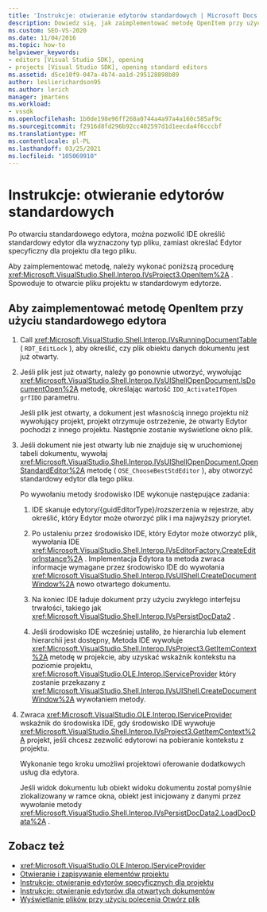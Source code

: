 ```yaml
---
title: 'Instrukcje: otwieranie edytorów standardowych | Microsoft Docs'
description: Dowiedz się, jak zaimplementować metodę OpenItem przy użyciu standardowego edytora. IDE określa standardowy edytor dla wyszukanego typu pliku.
ms.custom: SEO-VS-2020
ms.date: 11/04/2016
ms.topic: how-to
helpviewer_keywords:
- editors [Visual Studio SDK], opening
- projects [Visual Studio SDK], opening standard editors
ms.assetid: d5ce10f9-047a-4b74-aa1d-295128898b89
author: leslierichardson95
ms.author: lerich
manager: jmartens
ms.workload:
- vssdk
ms.openlocfilehash: 1b0de198e96ff268a0744a4a97a4a160c585af9c
ms.sourcegitcommit: f2916d8fd296b92cc402597d1d1eecda4f6cccbf
ms.translationtype: MT
ms.contentlocale: pl-PL
ms.lasthandoff: 03/25/2021
ms.locfileid: "105069910"
---
```

# <a name="how-to-open-standard-editors"></a>Instrukcje: otwieranie edytorów standardowych
Po otwarciu standardowego edytora, można pozwolić IDE określić standardowy edytor dla wyznaczony typ pliku, zamiast określać Edytor specyficzny dla projektu dla tego pliku.

 Aby zaimplementować metodę, należy wykonać poniższą procedurę <xref:Microsoft.VisualStudio.Shell.Interop.IVsProject3.OpenItem%2A> . Spowoduje to otwarcie pliku projektu w standardowym edytorze.

## <a name="to-implement-the-openitem-method-with-a-standard-editor"></a>Aby zaimplementować metodę OpenItem przy użyciu standardowego edytora

1. Call <xref:Microsoft.VisualStudio.Shell.Interop.IVsRunningDocumentTable> ( `RDT_EditLock` ), aby określić, czy plik obiektu danych dokumentu jest już otwarty.

2. Jeśli plik jest już otwarty, należy go ponownie utworzyć, wywołując <xref:Microsoft.VisualStudio.Shell.Interop.IVsUIShellOpenDocument.IsDocumentOpen%2A> metodę, określając wartość `IDO_ActivateIfOpen` `grfIDO` parametru.

     Jeśli plik jest otwarty, a dokument jest własnością innego projektu niż wywołujący projekt, projekt otrzymuje ostrzeżenie, że otwarty Edytor pochodzi z innego projektu. Następnie zostanie wyświetlone okno plik.

3. Jeśli dokument nie jest otwarty lub nie znajduje się w uruchomionej tabeli dokumentu, wywołaj <xref:Microsoft.VisualStudio.Shell.Interop.IVsUIShellOpenDocument.OpenStandardEditor%2A> metodę ( `OSE_ChooseBestStdEditor` ), aby otworzyć standardowy edytor dla tego pliku.

     Po wywołaniu metody środowisko IDE wykonuje następujące zadania:

    1. IDE skanuje edytory/{guidEditorType}/rozszerzenia w rejestrze, aby określić, który Edytor może otworzyć plik i ma najwyższy priorytet.

    2. Po ustaleniu przez środowisko IDE, który Edytor może otworzyć plik, wywołania IDE <xref:Microsoft.VisualStudio.Shell.Interop.IVsEditorFactory.CreateEditorInstance%2A> . Implementacja Edytora ta metoda zwraca informacje wymagane przez środowisko IDE do wywołania <xref:Microsoft.VisualStudio.Shell.Interop.IVsUIShell.CreateDocumentWindow%2A> nowo otwartego dokumentu.

    3. Na koniec IDE ładuje dokument przy użyciu zwykłego interfejsu trwałości, takiego jak <xref:Microsoft.VisualStudio.Shell.Interop.IVsPersistDocData2> .

    4. Jeśli środowisko IDE wcześniej ustaliło, że hierarchia lub element hierarchii jest dostępny, Metoda IDE wywołuje <xref:Microsoft.VisualStudio.Shell.Interop.IVsProject3.GetItemContext%2A> metodę w projekcie, aby uzyskać wskaźnik kontekstu na poziomie projektu, <xref:Microsoft.VisualStudio.OLE.Interop.IServiceProvider> który zostanie przekazany z <xref:Microsoft.VisualStudio.Shell.Interop.IVsUIShell.CreateDocumentWindow%2A> wywołaniem metody.

4. Zwraca <xref:Microsoft.VisualStudio.OLE.Interop.IServiceProvider> wskaźnik do środowiska IDE, gdy środowisko IDE wywołuje <xref:Microsoft.VisualStudio.Shell.Interop.IVsProject3.GetItemContext%2A> projekt, jeśli chcesz zezwolić edytorowi na pobieranie kontekstu z projektu.

     Wykonanie tego kroku umożliwi projektowi oferowanie dodatkowych usług dla edytora.

     Jeśli widok dokumentu lub obiekt widoku dokumentu został pomyślnie zlokalizowany w ramce okna, obiekt jest inicjowany z danymi przez wywołanie metody <xref:Microsoft.VisualStudio.Shell.Interop.IVsPersistDocData2.LoadDocData%2A> .

## <a name="see-also"></a>Zobacz też
- <xref:Microsoft.VisualStudio.OLE.Interop.IServiceProvider>
- [Otwieranie i zapisywanie elementów projektu](../extensibility/internals/opening-and-saving-project-items.md)
- [Instrukcje: otwieranie edytorów specyficznych dla projektu](../extensibility/how-to-open-project-specific-editors.md)
- [Instrukcje: otwieranie edytorów dla otwartych dokumentów](../extensibility/how-to-open-editors-for-open-documents.md)
- [Wyświetlanie plików przy użyciu polecenia Otwórz plik](../extensibility/internals/displaying-files-by-using-the-open-file-command.md)

